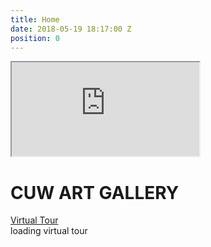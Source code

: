 ```yaml
---
title: Home
date: 2018-05-19 18:17:00 Z
position: 0
---
```


<div class="matterport container-fluid">
<div class="row h-100 d-flex align-items-center justify-content-center position-relative"> <span tabindex="1" class="close lnr lnr-cross-circle"></span>
<iframe id="mp-embed" tabindex="-1" src="https://my.matterport.com/show/?m=eiBDSQKiyjx&play=1&title=0" allowfullscreen></iframe>
<div class="overlay text-hide"></div>
<div class="contents text-center wow fadeInDownBig">
<h1>CUW ART GALLERY</h1> <a href="#" class="btn btn-border">Virtual Tour <span class="lnr lnr-eye"></span></a>
<div class="load">loading virtual tour <span class="loader lnr lnr-sync"></span></div>
</div>
</div>
</div>